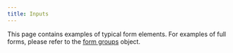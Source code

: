 ```yaml
---
title: Inputs
---
```


This page contains examples of typical form elements. For examples of full forms, please refer to the <a href="/styleguide/o-form-groups.html">form groups</a> object.